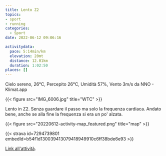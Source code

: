 ```yaml
---
title: Lento Z2
topics:
- sport
- running
categories: 
  - Sport
date: 2022-06-12 09:06:16

activitydata:
  pace: 5:14min/km
  elevation: 20mt
  distance: 12.01km
  duration: 1:02:50
places: []
---
```


Cielo sereno, 26°C, Percepito 26°C, Umidità 57%, Vento 3m/s da NNO - Klimat.app

{{< figure src="IMG_6006.jpg" title="WTC" >}}

<!--more-->

Lento in Z2. Senza guardare il passo ma solo la frequenza cardiaca. Andato bene, anche se alla fine la frequenza si era un po' alzata.

{{<  figure src="20220612-activity-map_featured.png" title="map" >}}


{{< strava id=7294739801 embedId=b54f1d130039413079418949910c6ff38bde6e93 >}}

[Link all'attività](https://strava.com/activities/7294739801).
